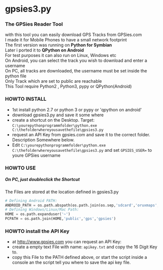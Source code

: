# gpsies3.py

### The GPSies Reader Tool
with this tool you can easily download GPS Tracks from GPSies.com  
I made it for Mobile Phones to have a small network footprint  
The first version was running on **Python for Symbian**  
Later i ported it to **QPython on Android**  
For test purposes it can also run on Linux, Windows etc  
On Android, you can select the track you wish to download and enter a username  
On PC, all tracks are downloaded, the username must be set inside the python file  
Only Track which are set to public are reachable  
This Tool require Python2 , Python3, pypy or QPython(Android)  
### HOWTO INSTALL
  * 1st install python 2.7 or python 3 or pypy or 'qpython on android'
  * download gpsies3.py and save it some where
  * create a shortcut on the Desktop. Target:
  `C:\yourepythonprogrammfolder\python.exe C:\thefolderwhereyousavethefile\gpsies3.py`
  * request an API Key from gpsies.com and save it to the correct folder. Description Somewhere below.
  * Edit `C:\yourepythonprogrammfolder\python.exe C:\thefolderwhereyousavethefile\gpsies3.py`
  and set `GPSIES_USER=` to youre GPSies username

### HOWTO USE
##### On PC, just doubleclick the Shortcut
The Files are stored at the location defined in gpsies3.py
```python
# Defining Android PATH:
ANDROID_PATH = os.path.abspath(os.path.join(os.sep,'sdcard','oruxmaps','tracklogs','gpsies'))
# Defining Windows/Linux/Mac Path:
HOME = os.path.expanduser('~')
PCPATH = os.path.join(HOME,'public','gps','gpsies')
```

### HOWTO install the API Key
* at http://www.gpsies.com you can request an API Key:
* create a empty text File with name: `apikey.txt` and copy the 16 Digit Key to.
* copy this File to the PATH defined above, or start the script inside a console an the script tell you where to save the api key file.


